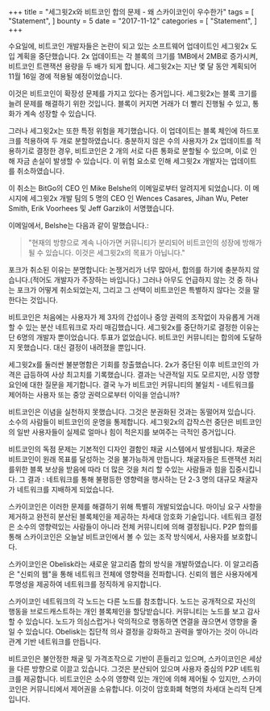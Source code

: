 +++
title = "세그윗2x와 비트코인 합의 문제 - 왜 스카이코인이 우수한가"
tags = [
    "Statement",
]
bounty = 5
date = "2017-11-12"
categories = [
    "Statement",
]
+++

수요일에, 비트코인 개발자들은 논란이 되고 있는 소프트웨어 업데이트인 세그윗2x 도입 계획을 중단했습니다. 2x 업데이트는 각 블록의 크기를 1MB에서 2MB로 증가시켜, 비트코인 트랜잭션 용량을 두 배가 되게 합니다. 세그윗2x는 지난 몇 달 동안 계획되어 11월 16일 경에 적용될 예정이었습니다.

이것은 비트코인이 확장성 문제를 가지고 있다는 증거입니다. 세그윗2x는 블록 크기를 늘려 문제를 해결하기 위한 것입니다. 블록이 커지면 거래가 더 빨리 진행될 수 있고, 통화가 계속 성장할 수 있습니다.

그러나 세그윗2x는 또한 특정 위험을 제기했습니다. 이 업데이트는 블록 체인에 하드포크를 적용하여 두 개로 분할하였습니다. 충분하지 않은 수의 사용자가 2x 업데이트를 적용하기로 결정한 경우, 비트코인은 2 개의 서로 다른 통화로 분할될 수 있으며, 이로 인해 자금 손실이 발생할 수 있습니다. 이 위험 요소로 인해 세그윗2x 개발자는 업데이트를 취소하였습니다. 

이 취소는 BitGo의 CEO 인 Mike Belshe의 이메일로부터 알려지게 되었습니다. 이 메시지에 세그윗2x 개발 팀의 5 명의 CEO 인 Wences Casares, Jihan Wu, Peter Smith, Erik Voorhees 및 Jeff Garzik이 서명했습니다.

이메일에서, Belshe는 다음과 같이 말했습니다.:

>"현재의 방향으로 계속 나아가면 커뮤니티가 분리되어 비트코인의 성장에 방해가 될 수 있습니다. 이것은 세그윗2x의 목표가 아닙니다."

포크가 취소된 이유는 분명합니다: 논쟁거리가 너무 많아서, 합의를 하기에 충분하지 않습니다.(적어도 개발자가 주장하는 바입니다.) 그러나 아무도 언급하지 않는 것 중 하나는 포크가 어떻게 취소되었는지, 그리고 그 선택이 비트코인은 특별하지 않다는 것을 말한다는 것입니다.

비트코인은 처음에는 사용자가 제 3자의 간섭이나 중앙 권력의 조작없이 자유롭게 거래할 수 있는 분산 네트워크로 자리 매김했습니다. 세그윗2x를 중단하기로 결정한 이유는 단 6명의 개발자 뿐이었습니다. 투표가 없었습니다. 비트코인 커뮤니티는 합의에 도달하지 못했습니다. 대신 결정이 내려졌을 뿐입니다.

세그윗2x를 둘러싼 불분명함은 기회를 창출했습니다. 2x가 중단된 이후 비트코인의 가격은 급등하여 사상 최고치를 기록했습니다. 결과는 낙관적일 지도 모르지만, 시장 영향 요인에 대한 질문을 제기합니다. 결국 누가 비트코인 커뮤니티의 불일치 - 네트워크를 제어하는 사용자 또는 중앙 권력으로부터 이익을 얻습니까?

비트코인은 이념을 실천하지 못했습니다. 그것은 분권화된 것과는 동떨어져 있습니다. 소수의 사람들이 비트코인의 운명을 통제합니다. 세그윗2x의 갑작스런 중단은 비트코인의 일반 사용자들이 실제로 얼마나 힘이 적은지를 보여주는 극적인 증거입니다.

비트코인의 독점 문제는 기본적인 디자인 결함인 채굴 시스템에서 발생됩니다. 채굴은 비트코인이 원래 목표를 달성하는 것을 불가능하게 만듭니다. 채굴자들은 트랜잭션 처리를위한 블록 보상을 받음에 따라 더 많은 것을 처리 할 수있는 사람들과 힘을 집중시킵니다. 그 결과 : 네트워크를 통해 불평등한 영향력을 행사하는 단 2-3 명의 대규모 채굴자가 네트워크를 지배하게 되었습니다.

스카이코인은 이러한 문제를 해결하기 위해 특별히 개발되었습니다. 마이닝 요구 사항을 제거하고 완전히 분산된 블록체인을 제공하는 차세대 암호화 기술입니다. 네트워크 결정은 소수의 영향력있는 사람들이 아니라 전체 커뮤니티에 의해 결정됩니다. P2P 합의를 통해 스카이코인은 오늘날 비트코인에서 볼 수 있는 조작 방식에서, 사용자를 보호합니다.

스카이코인은 Obelisk라는 새로운 알고리즘 합의 방식을 개발하였습니다. 이 알고리즘은 "신뢰의 웹"을 통해 네트워크 전체에 영향력을 전파합니다. 신뢰의 웹은 사용자에게 투명성을 제공하여 네트워크를 정직하게 유지합니다.

스카이코인 네트워크의 각 노드는 다른 노드를 참조합니다. 노드는 공개적으로 자신의 행동을 브로드캐스트하는 개인 블록체인을 할당받습니다. 커뮤니티는 노드를 보고 감사할 수 있습니다. 노드가 의심스럽거나 악의적으로 행동하면 연결을 끊으면서 영향을 줄일 수 있습니다. Obelisk는 집단적 의사 결정을 강화하고 권력을 쌓아가는 것이 아니라 관계 기반 네트워크를 만듭니다.

비트코인은 불안정한 채굴 및 가격조작으로 기반이 흔들리고 있으며, 스카이코인은 세상을 다른 방향으로 이끌고 있습니다. 그것은 분산되어 있으며 사용자 중심의 P2P 네트워크를 제공합니다. 비트코인은 소수의 영향력 있는 개인에 의해 제어될 수 있지만, 스카이코인은 커뮤니티에서 제어권을 소유합니다. 이것이 암호화폐 혁명의 차세대 논리적 단계입니다.
